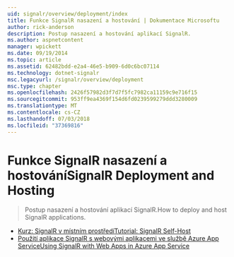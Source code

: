```yaml
---
uid: signalr/overview/deployment/index
title: Funkce SignalR nasazení a hostování | Dokumentace Microsoftu
author: rick-anderson
description: Postup nasazení a hostování aplikací SignalR.
ms.author: aspnetcontent
manager: wpickett
ms.date: 09/19/2014
ms.topic: article
ms.assetid: 62482bdd-e2a4-46e5-b909-6d0c6bc07114
ms.technology: dotnet-signalr
msc.legacyurl: /signalr/overview/deployment
msc.type: chapter
ms.openlocfilehash: 2426f57982d3f7d7f5fc7982ca11159c9e716f15
ms.sourcegitcommit: 953ff9ea4369f154d6fd0239599279ddd3280009
ms.translationtype: MT
ms.contentlocale: cs-CZ
ms.lasthandoff: 07/03/2018
ms.locfileid: "37369816"
---
```

<a name="signalr-deployment-and-hosting"></a><span data-ttu-id="9dfc3-103">Funkce SignalR nasazení a hostování</span><span class="sxs-lookup"><span data-stu-id="9dfc3-103">SignalR Deployment and Hosting</span></span>
====================
> <span data-ttu-id="9dfc3-104">Postup nasazení a hostování aplikací SignalR.</span><span class="sxs-lookup"><span data-stu-id="9dfc3-104">How to deploy and host SignalR applications.</span></span>


- [<span data-ttu-id="9dfc3-105">Kurz: SignalR v místním prostředí</span><span class="sxs-lookup"><span data-stu-id="9dfc3-105">Tutorial: SignalR Self-Host</span></span>](tutorial-signalr-self-host.md)
- [<span data-ttu-id="9dfc3-106">Použití aplikace SignalR s webovými aplikacemi ve službě Azure App Service</span><span class="sxs-lookup"><span data-stu-id="9dfc3-106">Using SignalR with Web Apps in Azure App Service</span></span>](using-signalr-with-azure-web-sites.md)
